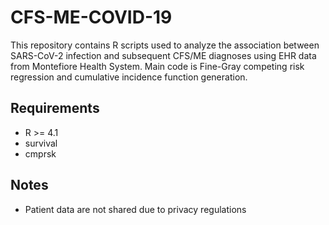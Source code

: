 # CFS-ME-COVID-19

This repository contains R scripts used to analyze the association between SARS-CoV-2 infection and subsequent CFS/ME diagnoses using EHR data from Montefiore Health System. Main code is Fine-Gray competing risk regression and cumulative incidence function generation.

## Requirements

- R >= 4.1
- survival
- cmprsk

## Notes
- Patient data are not shared due to privacy regulations
